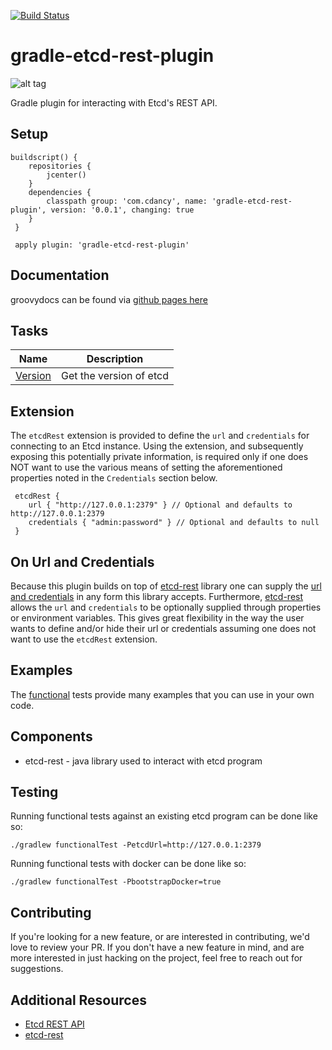 
[![Build Status](https://travis-ci.org/cdancy/gradle-etcd-rest-plugin.svg?branch=master)](https://travis-ci.org/cdancy/gradle-etcd-rest-plugin)
# gradle-etcd-rest-plugin
![alt tag](https://github.com/cdancy/etcd/blob/master/logos/etcd-horizontal-color.png)

Gradle plugin for interacting with Etcd's REST API.

## Setup

```
buildscript() {
 	repositories {
 		jcenter()
 	}
 	dependencies {
 		classpath group: 'com.cdancy', name: 'gradle-etcd-rest-plugin', version: '0.0.1', changing: true
 	}
 }

 apply plugin: 'gradle-etcd-rest-plugin'
 ```
 
## Documentation

groovydocs can be found via [github pages here](http://cdancy.github.io/gradle-etcd-rest-plugin/docs/groovydoc/)

## Tasks

| Name | Description |
| --- | --- |
| [Version](https://github.com/cdancy/gradle-etcd-rest-plugin/blob/master/src/main/groovy/com/cdancy/gradle/etcd/rest/tasks/miscellaneous/Version.groovy) | Get the version of etcd |

## Extension

The `etcdRest` extension is provided to define the `url` and `credentials` for connecting to an Etcd instance.
Using the extension, and subsequently exposing this potentially private information, is required only if one does NOT want to use the various means of setting the aforementioned properties noted in the `Credentials` section below.

```
 etcdRest {
 	url { "http://127.0.0.1:2379" } // Optional and defaults to http://127.0.0.1:2379
 	credentials { "admin:password" } // Optional and defaults to null
 }
```

## On Url and Credentials

Because this plugin builds on top of [etcd-rest](https://github.com/cdancy/etcd-rest) library one can supply
the [url and credentials](https://github.com/cdancy/etcd-rest#credentials) in any form this library accepts. Furthermore,
[etcd-rest](https://github.com/cdancy/etcd-rest#property-based-setup) allows the `url` and `credentials`
to be optionally supplied through properties or environment variables. This gives great flexibility in the way the user
wants to define and/or hide their url or credentials assuming one does not want to use the `etcdRest` extension.

## Examples

The [functional](https://github.com/cdancy/gradle-etcd-rest-plugin/tree/master/src/functTest/groovy/com/cdancy/gradle/etcd/rest) tests provide many examples that you can use in your own code.

## Components

- etcd-rest \- java library used to interact with etcd program

## Testing
	
Running functional tests against an existing etcd program can be done like so:

	./gradlew functionalTest -PetcdUrl=http://127.0.0.1:2379
	
Running functional tests with docker can be done like so:

	./gradlew functionalTest -PbootstrapDocker=true
	
## Contributing
If you're looking for a new feature, or are interested in contributing, we'd love to review your PR. If you don't have a new feature in mind, and are more interested in just hacking on the project, feel free to reach out for suggestions.
	
## Additional Resources

* [Etcd REST API](https://github.com/coreos/etcd/blob/master/Documentation/api.md)
* [etcd-rest](https://github.com/cdancy/etcd-rest)
